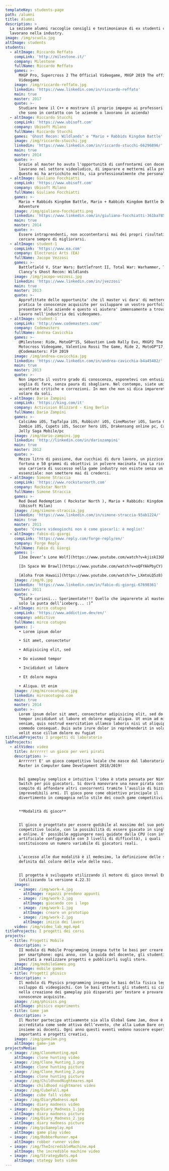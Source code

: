 ```yaml
---
templateKey: students-page
path: /alumni
title: Alumni
description: >
  La sezione alumni raccoglie consigli e testimonianze di ex studenti che oggi
  lavorano nella industry.
image: /img/scuola.jpg
altImage: students
students:
  - altImage: Riccardo Reffato
    compLink: 'http://milestone.it/'
    company: Milestone
    fullName: Riccardo Reffato
    games: >-
      MXGP Pro, Supercross 2 The Official Videogame, MXGP 2019 The official
      Videogame
    image: /img/riccardo-reffato.jpg
    linkedin: 'https://www.linkedin.com/in/riccardo-reffato'
    main: true
    master: 2017
    quote: >-
      Studiare bene il C++ e mostrare il proprio impegno ai professori (visto
      che sono in contatto con le aziende o lavorano in azienda)
  - altImage: Riccardo Stucchi
    compLink: 'https://www.ubisoft.com'
    company: Ubisoft Milano
    fullName: Riccardo Stucchi
    games: 'Ghost Recon: Wildlands" e "Mario + Rabbids Kingdom Battle'
    image: /img/riccardo-stucchi.jpg
    linkedin: 'https://www.linkedin.com/in/riccardo-stucchi-66296896/'
    main: true
    master: 2014
    quote: >-
      Grazie al master ho avuto l'opportunità di confrontarmi con docenti che
      lavorano nel settore videoludico, di imparare e mettermi alla prova.
      Questo mi ha arricchito molto, sia professionalmente che personalmente
  - altImage: Giuliano Focchiatti
    compLink: 'https://www.ubisoft.com'
    company: Ubisoft Milano
    fullName: Giuliano Focchiatti
    games: >-
      Mario + Rabbids Kingdom Battle, Mario + Rabbids Kingdom Battle Donkey Kong
      Adventure
    image: /img/giuliano-focchiatti.png
    linkedin: 'https://www.linkedin.com/in/giuliano-focchiatti-361ba785'
    main: true
    master: 2014
    quote: >-
      Essere intraprendenti, non accontentarsi mai dei propri risultati e
      cercare sempre di migliorarsi.
  - altImage: student-1
    compLink: 'https://www.ea.com'
    company: Electronic Arts (EA)
    fullName: Jacopo Vezzosi
    games: >-
      Battlefield V, Star Wars: Battlefront II, Total War: Warhammer, Tom
      Clancy's Ghost Recon: Wildlands
    image: /img/jacopo-vezzosi.jpg
    linkedin: 'https://www.linkedin.com/in/jvezzosi'
    main: true
    master: 2013
    quote: >-
      Approfittate delle opportunita' che il master vi dara' di mettere in
      pratica le conoscenze acquisite per sviluppare un vostro portfolio da
      presentare alle aziende e questo vi aiutera' immensamente a trovare un
      lavoro nell'industria dei videogames.
  - altImage: student-1
    compLink: 'http://www.codemasters.com/'
    company: Codemasters
    fullName: Andrea Cavicchia
    games: >-
      @Milestone: Ride, MotoGP™15, Sébastien Loeb Rally Evo, MXGP2 The Official
      Motocross Videogame, Valentino Rossi The Game, Ride 2, MotoGP™17,
      @Codemasters: F1® 2019
    image: /img/andrea-cavicchia.jpg
    linkedin: 'https://www.linkedin.com/in/andrea-cavicchia-b4a45482/'
    main: true
    master: 2013
    quote: >-
      Non importa il vostro grado di conoscenza, esponetevi con entusiasmo e con
      voglia di fare, senza paura di sbagliare. Nel contempo, siate umili e
      accettate critiche e correzioni. In men che non si dica imparerete a
      volare da soli.
  - altImage: Dario Zampini
    compLink: 'https://king.com/it'
    company: Activision Blizzard - King Berlin
    fullName: Dario Zampini
    games: >-
      CalciAmo iOS, TapTalpa iOS, Rubbish! iOS, CineMaster iOS, Santa Claus
      Zombie iOS, Cupets iOS, Soccer hero iOS, Drakensang online pc, Candy Crush
      Jelly Saga Mobile/pc
    image: /img/dario-zampini.jpg
    linkedin: 'http://linkedin.com/in/dariozampini'
    main: true
    master: 2012
    quote: >-
      Mezzo litro di passione, due cucchiai di duro lavoro, un pizzico di
      fortuna e 50 grammi di obiettivi in polvere macinata fina La ricetta per
      una carriera di successo nella game industry non esiste senza un elemento
      essenziale: non smettere mai di crederci.
  - altImage: Simone Straccia
    compLink: 'https://www.rockstarnorth.com'
    company: Rockstar North
    fullName: Simone Straccia
    games: >-
      Red Dead Redemption ( Rockstar North ), Mario + Rabbids: Kingdom Battle
      (Ubisoft Milan)
    image: /img/simone-straccia.jpg
    linkedin: 'https://www.linkedin.com/in/simone-straccia-93ab1224/'
    main: true
    master: 2011
    quote: 'Creare videogiochi non è come giocarli: è meglio!'
  - altImage: fabio-di-giorgi
    compLink: 'https://www.reply.com/forge-reply/en/'
    company: Forge Reply
    fullName: Fabio di Giorgi
    games: |-
      [Joe Dever’s Lone Wolf](https://www.youtube.com/watch?v=kjiskI3GhcY)

      [In Space We Brawl](https://www.youtube.com/watch?v=oQFYAkPbyCY)

      [Aloha from Hawaii](https://www.youtube.com/watch?v=_LXmtoLQ5z8)
    image: /img/0.jpg
    linkedin: 'https://www.linkedin.com/in/fabio-di-giorgi-67698361'
    master: 2011
    quote: >-
      “Siate curiosi... Sperimentate!!! Quello che imparerete al master sarà
      solo la punta dell’iceberg... :)”
  - altImage: mirco cotugno
    compLink: 'https://www.addictive.dev/en/'
    company: addictive
    fullName: mirco cotugno
    games: |-
      • Lorem ipsum dolor

      • Sit amet, consectetur

      • Adipisicing elit, sed

      • Do eiusmod tempor

      • Incididunt ut labore

      • Et dolore magna

      • Aliqua. Ut enim
    image: /img/mircocotugno.jpg
    linkedin: mircocotugno.com
    main: true
    master: 2014
    quote: >-
      Lorem ipsum dolor sit amet, consectetur adipisicing elit, sed do eiusmod
      tempor incididunt ut labore et dolore magna aliqua. Ut enim ad minim
      veniam, quis nostrud exercitation ullamco laboris nisi ut aliquip ex ea
      commodo consequat. Duis aute irure dolor in reprehenderit in voluptate
      velit esse cillum dolore eu fugiat
titleLabProjects: I progetti di laboratorio
labProjects:
  - altVideo: video
    title: Arrrrrr! un gioco per veri pirati
    description: >-
      Arrrrrr! E' un gioco competitivo locale che nasce dal laboratorio del
      Master in Computer Game Development 2018/2019!


      Dal gameplay semplice e intuitivo l'idea è stata pensata per Nintendo
      Switch per più giocatori. Si dovrà manovrare una nave pirata con il
      compito di affondare altri concorrenti tramite l’ausilio di bizzarre e
      imprevedibili armi. Il gioco pone come obiettivo principale il
      divertimento in compagnia nello stile dei couch game competitivi.


      **Modalità di gioco**


      Il gioco è progettato per essere godibile al massimo del suo potenziale in
      competitivo locale, con la possibilità di essere giocato in single player
      e online. E' possibile aggiungere navi guidate dalla CPU (con intelligenza
      artificiale configurabile con 3 livelli di difficoltà), i quali
      sostituiscono un numero variabile di giocatori reali.


      L’accesso alle due modalità è il medesimo, la definizione delle squadre è
      definita dal colore delle vele delle navi.


      Il progetta è sviluppato utilizzando il motore di gioco Unreal Engine 4
      (utilizzando la versione 4.22.3)
    images:
      - image: /img/work-4.jpg
        altImage: ragazzi prendono appunti
      - image: /img/work-3.jpg
        altImage: giocando con i lego
      - image: /img/work-1.jpg
        altImage: creare un prototipo
      - image: /img/work-2.jpg
        altImage: inizio dei lavori
    video: /img/video_lab_mgd.mp4
titleProjects: I progetti dei corsi
projects:
  - title: Progetti Mobile
    description: >
      II modulo di Mobile Programming insegna tutte le basi per creare un gioco
      per smartphone: ogni anno, con la guida del docente, gli studenti sono
      invitati a realizzare progetti e pubblicarli sugli store.
    image: /img/mobileGames.png
    altImage: mobile games
  - title: Progetti phisics
    description: >
      Il modulo di Physics programming insegna le basi della fisica legate allo
      sviluppo di videogiochi. Con le basi ottenuti gli studenti si cimentano
      nella creazione dei gameplay più disparati per testare e provare le
      conoscenze acquisite.
    image: /img/phisics.png
    altImage: phisics experiments
  - title: Game jam
    description: >
      Il Master partecipa attivamente sia alla Global Game Jam, dove è
      accreditata come sede attiva dell’evento, che alla Ludum Dare organizzata
      insieme ai docenti. Ogni anno questi eventi vedono nascere esperienze
      importanti e progetti creativi.
    image: /img/gameJam.png
    altImage: game-jam
projectsMedia:
  - image: /img/CloneHunting.mp4
    altImage: clone hunting video
  - image: /img/Clone_Hunting_1.png
    altImage: clone hunting picture
  - image: /img/Clone_Hunting_2.png
    altImage: clone hunting picture
  - image: /img/ChildhoodNightmares.mp4
    altImage: childhood nightmares video
  - image: /img/CubeFall.mp4
    altImage: cube fall video
  - image: /img/DiaryMadness.mp4
    altImage: diary madness video
  - image: /img/Diary_Madness_1.jpg
    altImage: diary madness picture
  - image: /img/Diary_Madness_2.jpg
    altImage: diary madness picture
  - image: /img/pcGameplay.mp4
    altImage: game play video
  - image: /img/RobberRunner.mp4
    altImage: robber runner video
  - image: /img/TheIncredibleMachine.mp4
    altImage: the incredible machine video
  - image: /img/StrategyBots.mp4
    altImage: stategy bots video
---
```


